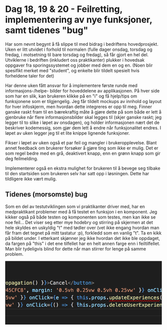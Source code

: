# Dag 18, 19 & 20 - Feilretting, implementering av nye funksjoner, samt tidenes "bug"

Har som nevnt begynt å få slippe til med bidrag i bedriftens hovedprosjekt. Uken
er litt utvidet i forhold til normalen (fulle dager onsdag, torsdag og fredag,
i motsetning til bare torsdag og fredag), så får gjort en hel del. Utviklerne
i bedriften (inkludert oss praktikanter) plukker i hovedsak oppgaver fra sporingssystemet
og jobber med dem en og en. (Noen blir spesifikt merket med "student", og enkelte
blir tildelt spesielt hvis forheldene taler for det)

Har denne uken fått ansvar for å implementere første runde med informasjons-/helpe-
bilder for hoveddelene av applikasjonen. På hver side som har en slik, kan brukeren
klikke på en "i" og få hjelp/tips om funksjonene som er tilgjengelig. Jeg får tildelt
mockups av innhold og layout for hver infoskjerm, men hvordan dette integreres
er opp til meg. Finner ganske raskt fram til en bærekraftig måte å gjøre dette på
som både er lett å gjenbruke når flere informasjonsbilder skal legges til (skjer
ganske raskt; jeg legger til to slike i løpet av onsdagen), og holder informasjonen
nært det de beskriver kodemessig, som gjør dem lett å endre når funksjonalitet
endres. I løpet av uken legger jeg til et lite knippe lignende funksjoner.

Fikser i løpet av uken også et par feil og mangler i brukeropplevelse. Blant annet
feedback om brukerer forsøker å gjøre ting som ikke er mulig. Det er som regel bedre
med en grå, deaktivert knapp, enn en grønn knapp som gir deg feilmelding.

Implementerer også en ekstra mulighet for brukeren til å bevege seg tilbake til
den startsiden som brukeren selv har satt opp i løsningen. Dette har tildligere
ikke vært mulig.

## Tidenes (morsomste) bug

Som en del av testutviklingen som vi praktikanter driver med, har en medpraktikant
problemer med å få testet en funksjon i en komponent. Jeg kikker også på både testen
og komponenten som testes, men kan ikke se noe feil... Det viser seg etter mye
hodebry og stirring på skjermen at det hele skyldes en uskyldig "t" med tødler
over (vet ikke engang hvordan man får fram det tegnet på mitt tastatur :p), forkledd
som en vanlig "t". Ta en kikk på bildet under. I etterkant skjønner jeg ikke hvordan
det ikke ble oppdaget, da fargen på "this" i det ene tilfellet har en helt annen
farge enn i feiltilfellet. Man blir tydeligvis blind for dette når man stirrer
for lenge på samme problem.

![Buggen](https://raw.githubusercontent.com/erikns/rblog-content/master/public/assets/annoying.png)
